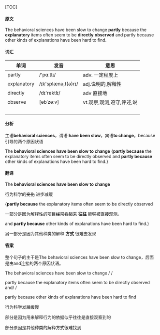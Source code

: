 [TOC]

#### 原文

The behavioral sciences have been slow to change **partly** because the **explanatory** items often seem to be **directly** **observed** and partly because other kinds of explanations have been hard to find.

#### 词汇

| 单词        | 发音               | 意思                      |
| ----------- | ------------------ | ------------------------- |
| partly      | /'pɑːtlɪ/          | adv. 一定程度上           |
| explanatory | /ɪk'splænə,t(ə)rɪ/ | adj.说明的,解释性         |
| directly    | /dɪ'rektlɪ/        | adv 直接地                |
| observe     | [əbˈzəːv]          | vt.观察,观测,遵守,评述,说 |
|             |                    |                           |
|             |                    |                           |
|             |                    |                           |
|             |                    |                           |

 #### 分析

主语**behavioral sciences**，谓语 **have been slow**，宾语**to change**，because引导的两个原因状语

The **behavioral sciences** **have been slow** **to change** {**partly because** the explanatory items often seem to be directly observed and **partly because** other kinds of explanations have been hard to find.}

#### 翻译

The **behavioral sciences** **have been slow** **to change**

行为科学的~~变化~~ 进步减缓

 {**partly because** the explanatory items often seem to be directly observed

一部分是因为解释性的项目~~经常看起来~~ **往往** 能够被直接观测。

 and **partly because** other kinds of explanations have been hard to find.}

另一部分是因为其他种类的解释 **方式** 很难去发现

#### 答案

整个句子的主干是The behavioral sciences have been slow to change，后面是由and连接的两个原因状语。

The behavioral sciences have been slow to change / / 

partly because the explanatory items often seem to be directly observed and/ / 

partly because other kinds of explanations have been hard to find 

行为科学发展缓慢

部分是因为用来解释行为的依据似乎往往是直接观察到的

部分原因是其他种类的解释方式很难找到